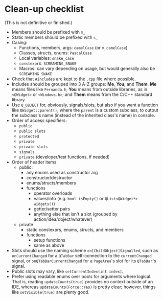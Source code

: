 # Clean-up checklist

(This is not definitive or finished.)

- Members should be prefixed with `m_`
- Static members should be prefixed with `s_`
- Casing:
	- Functions, members, args: `camelCase` (or `m_camelCase`)
	- Classes, structs, enums: `PascalCase`
	- Local variables: `snake_case`
	- `constexpr`s: `SCREAMING_SNAKE`
	- Macros: can vary depending on usage, but would generally also be `SCREAMING_SNAKE`
- Check that `#include`s are kept to the `.cpp` file where possible.
- Includes should be grouped into 3 A-Z groups: **Me**, **You**, and **Them**. **Me** means files like `Fernanda.h`; **You** means from outside libraries, as in `<QWidget>` or `<Windows.h>`; and **Them** means from the C/C++ standard library.
- Use `Q_OBJECT` for, obviously, signals/slots, but also if you want a function like `QWidget::parent()`, where the `parent` is a custom subclass, to output the subclass's name (instead of the inherited class's name) in console.
- Order of access specifiers:
	- `public`
	- `public slots`
	- `protected`
	- `private`
	- `private slots`
	- `signals`
	- `private` (developer/test functions, if needed)
- Order of header items
	- public:
		- any enums used as constructor arg
		- constructor/destructor
		- enums/structs/members
		- functions
			- operator overloads
			- values/info (e.g. `bool isEmpty()` or `QList<QWidget*> widgets()`)
			- getter/setter pairs
			- anything else that isn't a slot (grouped by action/idea/object/whatever)
	- private
		- static constexprs, enums, structs, and members
		- functions
			- setup functions
			- same as above
- Slots should use the naming scheme `on[ChildObject]Signalled`, such as `onCurrentChanged` for a `QTabBar` self-connection to the `currentChanged` signal, or `onQTabBarCurrentChanged` for a `PageArea`'s slot for its `QTabBar`'s signal.
- Public slots may vary, like `setCurrentIndex(int index)`.
- Prefer using readable enums over bools for arguments where logical. That is, reading `updateCounts(true)` provides no context outside of an IDE, whereas `updateCounts(Force::Yes)` is pretty clear; however, things like `setVisible(true)` are plenty good.
